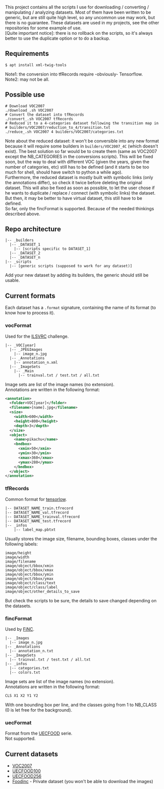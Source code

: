 This project contains all the scripts I use for downloading / converting / manipulating / analyzing datasets. Most of them have been written to be generic, but are still quite high level, so any uncommon use may work, but there is no guarantee. These datasets are used in my projects, see the other repositories for some example of use.  
[Quite important notice]: there is no rollback on the scripts, so it's always better to use the duplicate option or to do a backup.


## Requirements
```shell
$ apt install xml-twig-tools 
```
Note1: the conversion into tfRecords require -obviously- Tensorflow.  
Note2: may not be all.


## Possible use
```shell
# Download VOC2007
./download_.sh VOC2007
# Convert the dataset into tfRecords
./convert_.sh VOC2007 tfRecords
# Reduced it to a 4-categories dataset following the transition map in 
# builders/VOC2007/reduction_to_4/transition.txt
./reduce_.sh VOC2007 4 builders/VOC2007/categories.txt
```
Note about the reduced dataset: it won't be conversible into any new format because it will require some builders in `builders/VOC2007_4C` (which doesn't exist). The best solution so far would be to create them (same as VOC2007 except the NB_CATEGORIES in the conversions scripts). This will be fixed soon, but the way to deal with different VOC (given the years, given the number of categories, etc) still has to be defined (and it starts to be too much for shell, should have switch to python a while ago).  
Furthermore, the reduced dataset is mostly built with symbolic links (only the annotations differ), so check it twice before deleting the original dataset. This will also be fixed as soon as possible, to let the user chose if he wants to duplicate / replace / connect (with symbolic links) the dataset. But then, it may be better to have virtual dataset, this still have to be defined.  
So far, only the fincFormat is supported. Because of the needed thinkings described above.


## Repo architecture
```
|-- _builders
  |-- _DATASET_1
    |-- [scripts specific to DATASET_1]
  |-- _DATASET_2
  |-- _DATASET_n
|-- _scripts
  |-- [generic scripts (supposed to work for any dataset)]
```
Add your new dataset by adding its builders, the generic should still be usable.


## Current formats
Each dataset has a `.format` signature, containing the name of its format (to know how to process it).

### vocFormat
Used for the [ILSVRC](http://www.image-net.org/challenges/LSVRC/) challenge.
```
|-- _VOC[year]
  |-- _JPEGImages
    |-- image_n.jpg
  |-- _Annotations
    |-- annotation_n.xml
  |-- _ImageSets
    |-- _Main
      |-- trainval.txt / test.txt / all.txt
```
Image sets are list of the image names (no extension).  
Annotations are written in the following format:
```xml
<annotation>
  <folder>VOC[year]</folder>
  <filename>[name].jpg</filename>
  <size>
    <width>600</width>
    <height>800</height>
    <depth>3</depth>
  </size>
  <object>
    <name>pikachu</name>
    <bndbox>
      <xmin>50</xmin>
      <ymin>30</ymin>
      <xmax>360</xmax>
      <ymax>280</ymax>
    </bndbox>
  </object>
</annotation>
```


### tfRecords
Common format for [tensorlow](tensorflow.org).
```
|-- DATASET_NAME_train.tfrecord
|-- DATASET_NAME_val.tfrecord
|-- DATASET_NAME_trainval.tfrecord
|-- DATASET_NAME_test.tfrecord
|-- _infos
    |-- label_map.pbtxt
```
Usually stores the image size, filename, bounding boxes, classes under the following labels:
```
image/height
image/width
image/filename
image/object/bbox/xmin
image/object/bbox/xmax
image/object/bbox/ymin
image/object/bbox/ymax
image/object/class/text
image/object/class/label
image/object/other_details_to_save
```
But check the scripts to be sure, the details to save changed depending on the datasets.


### fincFormat
Used by [FiNC](https://finc.com/).
```
|-- _Images
  |-- image_n.jpg
|-- _Annotations
  |-- annotation_n.txt
|-- _ImageSets
  |-- trainval.txt / test.txt / all.txt
|-- _infos
  |-- categories.txt
  |-- colors.txt
```
Image sets are list of the image names (no extension).  
Annotations are written in the following format:
```
CLS X1 X2 Y1 Y2
```
With one bounding box per line, and the classes going from 1 to NB_CLASS (0 is let free for the background).


### uecFormat
Format from the [UECFOOD](http://foodcam.mobi/index.html) serie.  
Not supported.


## Current datasets
* [VOC2007](http://host.robots.ox.ac.uk/pascal/VOC/voc2007/)
* [UECFOOD100](http://foodcam.mobi/dataset100.html)
* [UECFOOD256](http://foodcam.mobi/dataset256.html)
* [Foodinc](https://finc.com/) - Private dataset (you won't be able to download the images)

